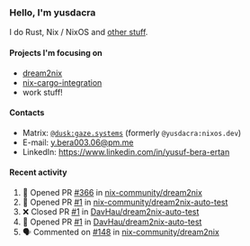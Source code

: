 ### Hello, I'm yusdacra

I do Rust, Nix / NixOS and [other stuff](https://gaze.systems/).

#### Projects I'm focusing on

- [dream2nix](https://github.com/nix-community/dream2nix)
- [nix-cargo-integration](https://github.com/yusdacra/nix-cargo-integration)
- work stuff!

#### Contacts

- Matrix: [`@dusk:gaze.systems`](https://matrix.to/#/@dusk:gaze.systems) (formerly `@yusdacra:nixos.dev`)
- E-mail: y.bera003.06@pm.me
- LinkedIn: https://www.linkedin.com/in/yusuf-bera-ertan

#### Recent activity

<!--START_SECTION:activity-->
1. 💪 Opened PR [#366](https://github.com/nix-community/dream2nix/pull/366) in [nix-community/dream2nix](https://github.com/nix-community/dream2nix)
2. 💪 Opened PR [#1](https://github.com/nix-community/dream2nix-auto-test/pull/1) in [nix-community/dream2nix-auto-test](https://github.com/nix-community/dream2nix-auto-test)
3. ❌ Closed PR [#1](https://github.com/DavHau/dream2nix-auto-test/pull/1) in [DavHau/dream2nix-auto-test](https://github.com/DavHau/dream2nix-auto-test)
4. 💪 Opened PR [#1](https://github.com/DavHau/dream2nix-auto-test/pull/1) in [DavHau/dream2nix-auto-test](https://github.com/DavHau/dream2nix-auto-test)
5. 🗣 Commented on [#148](https://github.com/nix-community/dream2nix/issues/148) in [nix-community/dream2nix](https://github.com/nix-community/dream2nix)
<!--END_SECTION:activity-->
